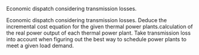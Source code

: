 Economic dispatch considering transmission losses.

Economic dispatch considering transmission losses. Deduce the incremental cost equation for the given thermal power plants.calculation of the real power output of each thermal power plant. Take transmission loss into account when figuring out the best way to schedule power plants to meet a given load demand.